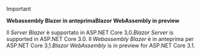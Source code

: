 > [!IMPORTANT]
> <span data-ttu-id="fbfb6-101">**Webassembly Blazer in anteprima**</span><span class="sxs-lookup"><span data-stu-id="fbfb6-101">**Blazor WebAssembly in preview**</span></span>
>
> <span data-ttu-id="fbfb6-102">Il *Server Blazer* è supportato in ASP.NET Core 3,0.</span><span class="sxs-lookup"><span data-stu-id="fbfb6-102">*Blazor Server* is supported in ASP.NET Core 3.0.</span></span> <span data-ttu-id="fbfb6-103">Il *Webassembly Blazer* è in anteprima per ASP.NET Core 3,1.</span><span class="sxs-lookup"><span data-stu-id="fbfb6-103">*Blazor WebAssembly* is in preview for ASP.NET Core 3.1.</span></span>
